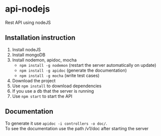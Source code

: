 # api-nodejs
Rest API using nodeJS

## Installation instruction
1. Install nodeJS
2. Install mongoDB
3. Install nodemon, apidoc, mocha 
    * <code>npm install -g nodemon</code> (restart the server automatically on update)
    * <code>npm install -g apidoc</code> (generate the documentation)
    * <code>npm install -g mocha</code> (write test cases)
4. Download the project
5. Use <code>npm install</code> to download dependencies
6. If you use a db that the server is running
7. Use <code>npm start</code> to start the API

## Documentation
To generate it use <code>apidoc -i controllers -o doc/</code>.  
To see the documentation use the path /v1/doc after starting the server
